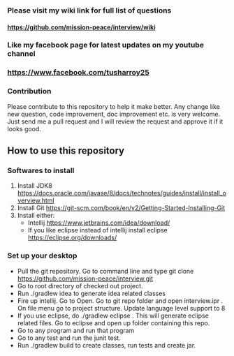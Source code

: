 
### Please visit my wiki link for full list of questions
#### https://github.com/mission-peace/interview/wiki

### Like my facebook page for latest updates on my youtube channel
### https://www.facebook.com/tusharroy25

### Contribution
Please contribute to this repository to help it make better. Any change like new question, code improvement, doc improvement etc. is very welcome. Just send me a pull request and I will review the request and approve it if it looks good.

## How to use this repository

###  Softwares to install ###
1. Install JDK8 https://docs.oracle.com/javase/8/docs/technotes/guides/install/install_overview.html
2. Install Git https://git-scm.com/book/en/v2/Getting-Started-Installing-Git
3. Install either:
    * Intellij https://www.jetbrains.com/idea/download/
    * If you like eclipse instead of intellij install eclipse https://eclipse.org/downloads/

###  Set up your desktop ###
* Pull the git repository. Go to command line and type git clone https://github.com/mission-peace/interview.git
* Go to root directory of checked out project.
* Run ./gradlew idea to generate idea related classes
* Fire up intellij. Go to Open. Go to git repo folder and open interview.ipr . On file menu go to project structure. Update language level support to 8
* If you use eclipse, do ./gradlew eclipse . This will generate eclipse related files. Go to eclipse and open up folder containing this repo.
* Go to any program and run that program
* Go to any test and run the junit test.
* Run ./gradlew build to create classes, run tests and create jar.
